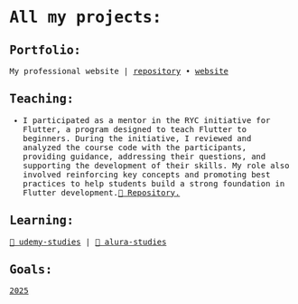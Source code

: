 <samp>

# All my projects:

## Portfolio:

My professional website | [repository](https://github.com/natashalisboa/portfolio) • [website](https://natashalisboa.com/)

## Teaching:

- I participated as a mentor in the RYC initiative for Flutter, a program designed to teach Flutter to beginners. During the initiative, I reviewed and analyzed the course code with the participants, providing guidance, addressing their questions, and supporting the development of their skills. My role also involved reinforcing key concepts and promoting best practices to help students build a strong foundation in Flutter development.[📝 Repository.](https://github.com/rycflutter/udemy-despesas-pessoais)

## Learning:

[📝 udemy-studies](https://github.com/natashalisboa/udemy-studies) | [📝 alura-studies](https://github.com/natashalisboa/alura-studies)

## Goals:
[2025](https://github.com/natashalisboa/metas-2025)
</samp>
